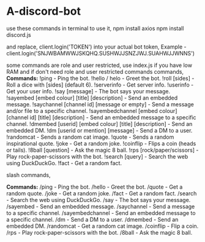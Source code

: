 # A-discord-bot
use these commands in terminal to use it,
npm install axios
npm install discord.js

and replace,
client.login('TOKEN') into your actual bot token,
Example - client.login('SNJWBAMWWJSKQHQ.SUSHWJJSNZJWJ.SUAHWJJWNNS')


some commands are role and user restricted, use index.js if you have low RAM and if don't need role and user restricted commands
commands,
**Commands:**
        !ping - Ping the bot.
        !hello / helo - Greet the bot.
        !roll [sides] - Roll a dice with [sides] (default 6).
        !serverinfo - Get server info.
        !userinfo - Get your user info.
        !say [message] - The bot says your message.
        !sayembed [embed colour] [title] [description] - Send an embedded message.
        !saychannel [channel id] [message or empty] - Send a message and/or file to a specific channel.
        !sayembedchannel [embed colour] [channel id] [title] [description] - Send an embedded message to a specific channel.
        !dmembed [userid] [embed colour] [title] [description] - Send an embedded DM.
        !dm [userid or mention] [message] - Send a DM to a user.
        !randomcat - Sends a random cat image.
        !quote - Sends a random inspirational quote.
        !joke - Get a random joke.
        !coinflip - Flips a coin (heads or tails).
        !8ball [question] - Ask the magic 8 ball.
        !rps [rock/paper/scissors] - Play rock-paper-scissors with the bot.
        !search [query] - Search the web using DuckDuckGo.
        !fact - Get a random fact.



slash commands,

**Commands:**
            /ping - Ping the bot.
            /hello - Greet the bot.
            /quote - Get a random quote.
            /joke - Get a random joke.
            /fact - Get a random fact.
            /search - Search the web using DuckDuckGo.
            /say - The bot says your message.
            /sayembed - Send an embedded message.
            /saychannel - Send a message to a specific channel.
            /sayembedchannel - Send an embedded message to a specific channel.
            /dm - Send a DM to a user.
            /dmembed - Send an embedded DM.
            /randomcat - Get a random cat image.
            /coinflip - Flip a coin.
            /rps - Play rock-paper-scissors with the bot.
            /8ball - Ask the magic 8 ball.
